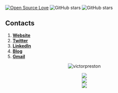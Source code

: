 
[![Open Source Love](https://img.shields.io/badge/Open%20Source-%E2%9D%A4-red.svg)](https://en.wikipedia.org/wiki/Open_source)
![GitHub stars](https://img.shields.io/github/stars/victorpreston?label=Stars&style=social)
![GitHub stars](https://img.shields.io/github/followers/victorpreston?label=Followers&style=social)


## Contacts
 1. <a href="https://victorpreston.vercel.app/" target="_blank">**Website**</a>
 2. [**Twitter**](https://twitter.com/_victorpreston)
 3. [**LinkedIn**](https://www.linkedin.com/in/victor-preston)
 5. [**Blog**](https://medium.com/@prestonvictor25)
 6. [**Gmail**](mailto:prestonvictor25@gmail.com)
 



<p align="center"> 
  <img src="https://github-readme-stats.vercel.app/api?username=victorpreston&custom_title=vp's%20GitHub%20statistics&show_icons=true&theme=shadow_green&rank_icon=percentile&include_all_commits=true&theme=transparent" alt="victorpreston" />
</p>



<p align="center">
  <a href="https://skillicons.dev">
    <img src="https://skillicons.dev/icons?i=python,typescript,nodejs,nestjs,django,fastapi,postgres,mysql,redis,rabbitmq" /></br>
    <img src="https://skillicons.dev/icons?i=aws,azure,gcp,kubernetes,docker,grafana,prometheus,jenkins,git,githubactions" /></br>
    <img src="https://skillicons.dev/icons?i=jest,postman,linux,bash,prisma" />
  </a>
</p>


